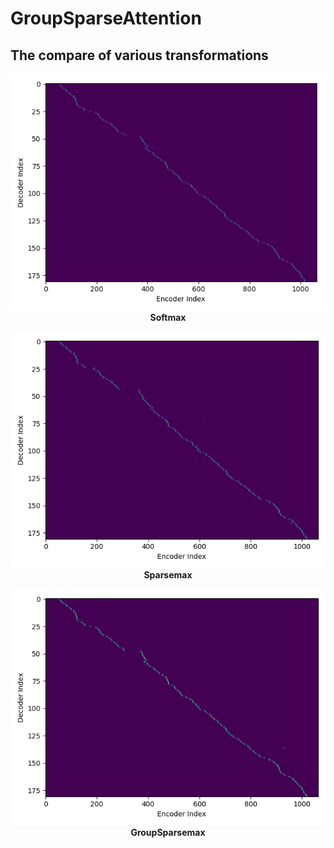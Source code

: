 

GroupSparseAttention
====  

The compare of various transformations
----



<p align="center">
  <img src="https://github.com/JiabinXue/GroupSparseAttention/blob/master/figure/softmax.png?raw=true"><br>
  <b>Softmax</b>
</p>


<p align="center">
  <img src="https://github.com/JiabinXue/GroupSparseAttention/blob/master/figure/Sparsemax.png?raw=true"><br>
  <b>Sparsemax</b>
</p>

<p align="center">
  <img src="https://github.com/JiabinXue/GroupSparseAttention/blob/master/figure/GroupSparse.png?raw=true"><br>
  <b>GroupSparsemax</b>
</p>

